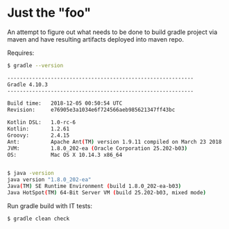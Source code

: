 # Just the "foo"

An attempt to figure out what needs to be done to build gradle project via
maven and have resulting artifacts deployed into maven repo.

Requires:

```bash
$ gradle --version

------------------------------------------------------------
Gradle 4.10.3
------------------------------------------------------------

Build time:   2018-12-05 00:50:54 UTC
Revision:     e76905e3a1034e6f724566aeb985621347ff43bc

Kotlin DSL:   1.0-rc-6
Kotlin:       1.2.61
Groovy:       2.4.15
Ant:          Apache Ant(TM) version 1.9.11 compiled on March 23 2018
JVM:          1.8.0_202-ea (Oracle Corporation 25.202-b03)
OS:           Mac OS X 10.14.3 x86_64


$ java -version
java version "1.8.0_202-ea"
Java(TM) SE Runtime Environment (build 1.8.0_202-ea-b03)
Java HotSpot(TM) 64-Bit Server VM (build 25.202-b03, mixed mode)
```

Run gradle build with IT tests:

```bash
$ gradle clean check
``` 